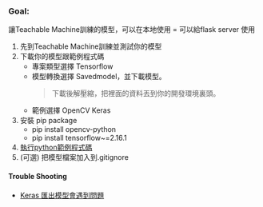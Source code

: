 
### Goal: 
讓Teachable Machine訓練的模型，可以在本地使用 = 可以給flask server 使用
1. 先到Teachable Machine訓練並測試你的模型
2. 下載你的模型跟範例程式碼
    * 專案類型選擇 Tensorflow
    * 模型轉換選擇 Savedmodel，並下載模型。
        > 下載後解壓縮，把裡面的資料丟到你的開發環境裏頭。
    * 範例選擇 OpenCV Keras
3. 安裝 pip package
    * pip install opencv-python
    * pip install tensorflow~=2.16.1
4. [執行python範例程式碼]()
5. (可選) 把模型檔案加入到.gitignore
    



#### Trouble Shooting
* [Keras 匯出模型會遇到問題](https://stackoverflow.com/questions/78187204/trying-to-export-teachable-machine-model-but-returning-error)
